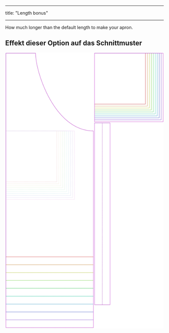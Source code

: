 - - -
title: "Length bonus"
- - -

How much longer than the default length to make your apron.

## Effekt dieser Option auf das Schnittmuster

![This image shows the effect of this option by superimposing several variants that have a different value for this option](albert_lengthbonus_sample.svg "Effect of this option on the pattern")
